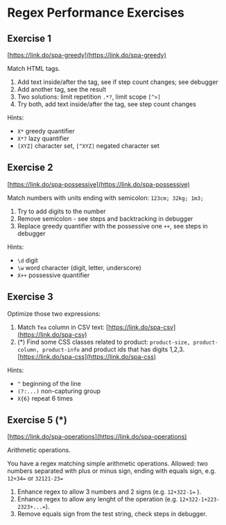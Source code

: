 # Regex Performance Exercises
  
## Exercise 1
<!--![](img/qr/spa/greedy.jpeg) -->
[https://link.do/spa-greedy](https://link.do/spa-greedy)

Match HTML tags. 

1. Add text inside/after the tag, see if step count changes; see debugger </li>
2. Add another tag, see the result</li>
3. Two solutions: limit repetition `.*?`, limit scope `[^>]` </li>
4. Try both, add text inside/after the tag, see step count changes </li>

Hints:
* `X*` greedy quantifier
* `X*?` lazy quantifier
* `[XYZ]` character set, `[^XYZ]` negated character set

## Exercise 2
[https://link.do/spa-possessive](https://link.do/spa-possessive)

Match numbers with units ending with semicolon: `123cm; 32kg; 1m3;` 


1.  Try to add digits to the number  </li>
2.  Remove semicolon - see steps and backtracking in debugger</li>
3.  Replace greedy quantifier with the possessive one `++`, see steps in debugger  </li>

Hints:
* `\d` digit
* `\w` word character (digit, letter, underscore)
* `X++` possessive quantifier


## Exercise 3
Optimize those two expressions:
 1. Match `Tea` column in CSV text: [https://link.do/spa-csv](https://link.do/spa-csv)
 2. (\*) Find some CSS classes related to product: `product-size, product-column, product-info`
and product ids that has digits 1,2,3. [https://link.do/spa-css](https://link.do/spa-css)

Hints:
* `^` beginning of the line
* `(?:...)` non-capturing group
* `X{6}` repeat 6 times

## Exercise 5 (\*)
[https://link.do/spa-operations](https://link.do/spa-operations)

Arithmetic operations.

You have a regex matching simple arithmetic operations. Allowed: two numbers
separated with plus or minus sign, ending with equals sign, e.g. `12+34=` or `32121-23=`

1. Enhance regex to allow 3 numbers and 2 signs (e.g. `12+322-1=` ).
1. Enhance regex to allow any lenght of the operation (e.g. `12+322-1+223-2323+...=`).
1. Remove equals sign from the test string, check steps in debugger.
